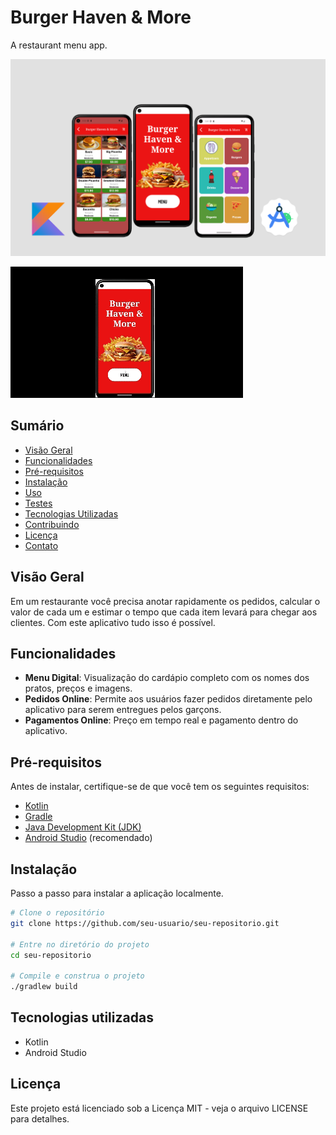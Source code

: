 # Burger Haven & More

A restaurant menu app.

![App first view](burgerHavenThumbFix.png)

![App first view](burgerVideo.gif)
## Sumário

- [Visão Geral](#visão-geral)
- [Funcionalidades](#funcionalidades)
- [Pré-requisitos](#pré-requisitos)
- [Instalação](#instalação)
- [Uso](#uso)
- [Testes](#testes)
- [Tecnologias Utilizadas](#tecnologias-utilizadas)
- [Contribuindo](#contribuindo)
- [Licença](#licença)
- [Contato](#contato)

## Visão Geral

Em um restaurante você precisa anotar rapidamente os pedidos, calcular o valor de cada um e estimar o tempo que cada item levará para chegar aos clientes. Com este aplicativo tudo isso é possível.

## Funcionalidades

- **Menu Digital**: Visualização do cardápio completo com os nomes dos pratos, preços e imagens.
- **Pedidos Online**: Permite aos usuários fazer pedidos diretamente pelo aplicativo para serem entregues pelos garçons.
- **Pagamentos Online**: Preço em tempo real e pagamento dentro do aplicativo.


## Pré-requisitos

Antes de instalar, certifique-se de que você tem os seguintes requisitos:

- [Kotlin](https://kotlinlang.org/)
- [Gradle](https://gradle.org/)
- [Java Development Kit (JDK)](https://www.oracle.com/java/technologies/javase-downloads.html)
- [Android Studio](https://developer.android.com/studio) (recomendado)

## Instalação

Passo a passo para instalar a aplicação localmente.

```sh
# Clone o repositório
git clone https://github.com/seu-usuario/seu-repositorio.git

# Entre no diretório do projeto
cd seu-repositorio

# Compile e construa o projeto
./gradlew build
```

<!-- ## Uso -->

## Tecnologias utilizadas

- Kotlin
- Android Studio

## Licença
Este projeto está licenciado sob a Licença MIT - veja o arquivo LICENSE para detalhes.